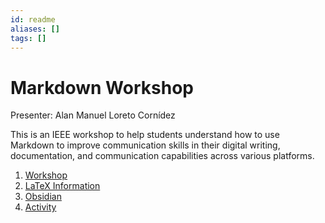 ```yaml
---
id: readme
aliases: []
tags: []
---
```


# Markdown Workshop

Presenter: Alan Manuel Loreto Cornídez

<!-- Tentative Presentation Date: September 14th, 2023, 6:00 PM MST -->

This is an IEEE workshop to help students understand how to use Markdown to improve communication skills in their digital writing, documentation, and communication capabilities across various platforms.

1. [Workshop](./markdown-workshop.md)
3. [LaTeX Information](./LaTeX.md)
4. [Obsidian](./obsidian.md)
2. [Activity](./activity.md)
